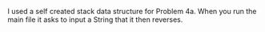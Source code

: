 I used a self created stack data structure for Problem 4a.
When you run the main file it asks to input a String that it then reverses.


